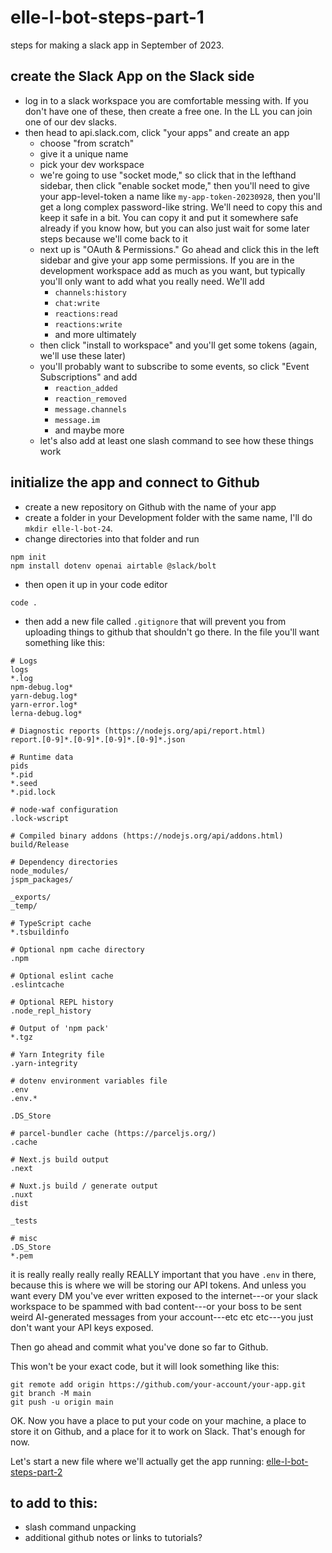 # elle-l-bot-steps-part-1


steps for making a slack app in September of 2023.

## create the Slack App on the Slack side

- log in to a slack workspace you are comfortable messing with. If you don't have one of these, then create a free one. In the LL you can join one of our dev slacks.
- then head to api.slack.com, click "your apps" and create an app
    - choose "from scratch"
    - give it a unique name
    - pick your dev workspace
    - we're going to use "socket mode," so click that in the lefthand sidebar, then click "enable socket mode," then you'll need to give your app-level-token a name like `my-app-token-20230928`, then you'll get a long complex password-like string. We'll need to copy this and keep it safe in a bit. You can copy it and put it somewhere safe already if you know how, but you can also just wait for some later steps because we'll come back to it
    - next up is "OAuth & Permissions." Go ahead and click this in the left sidebar and give your app some permissions. If you are in the development workspace add as much as you want, but typically you'll only want to add what you really need. We'll add
        - `channels:history`
        - `chat:write`
        - `reactions:read`
        - `reactions:write`
        - and more ultimately
    - then click "install to workspace" and you'll get some tokens (again, we'll use these later)
    - you'll probably want to subscribe to some events, so click "Event Subscriptions" and add
        - `reaction_added`
        - `reaction_removed`
        - `message.channels`
        - `message.im`
        - and maybe more
    - let's also add at least one slash command to see how these things work


## initialize the app and connect to Github

- create a new repository on Github with the name of your app
- create a folder in your Development folder with the same name, I'll do `mkdir elle-l-bot-24`.
- change directories into that folder and run 

```
npm init
npm install dotenv openai airtable @slack/bolt
```
- then open it up in your code editor
```
code .
```
- then add a new file called `.gitignore` that will prevent you from uploading things to github that shouldn't go there. In the file you'll want something like this:

```
# Logs
logs
*.log
npm-debug.log*
yarn-debug.log*
yarn-error.log*
lerna-debug.log*

# Diagnostic reports (https://nodejs.org/api/report.html)
report.[0-9]*.[0-9]*.[0-9]*.[0-9]*.json

# Runtime data
pids
*.pid
*.seed
*.pid.lock

# node-waf configuration
.lock-wscript

# Compiled binary addons (https://nodejs.org/api/addons.html)
build/Release

# Dependency directories
node_modules/
jspm_packages/

_exports/
_temp/

# TypeScript cache
*.tsbuildinfo

# Optional npm cache directory
.npm

# Optional eslint cache
.eslintcache

# Optional REPL history
.node_repl_history

# Output of 'npm pack'
*.tgz

# Yarn Integrity file
.yarn-integrity

# dotenv environment variables file
.env
.env.*

.DS_Store

# parcel-bundler cache (https://parceljs.org/)
.cache

# Next.js build output
.next

# Nuxt.js build / generate output
.nuxt
dist

_tests

# misc
.DS_Store
*.pem
```

it is really really really really REALLY important that you have `.env` in there, because this is where we will be storing our API tokens. And unless you want every DM you've ever written exposed to the internet---or your slack workspace to be spammed with bad content---or your boss to be sent weird AI-generated messages from your account---etc etc etc---you just don't want your API keys exposed.

Then go ahead and commit what you've done so far to Github.

This won't be your exact code, but it will look something like this:

```
git remote add origin https://github.com/your-account/your-app.git
git branch -M main
git push -u origin main
```

OK. Now you have a place to put your code on your machine, a place to store it on Github, and a place for it to work on Slack. That's enough for now.

Let's start a new file where we'll actually get the app running: [elle-l-bot-steps-part-2](/StEezi9HQUSfiJX-iX6iOg)



## to add to this:

- slash command unpacking
- additional github notes or links to tutorials?